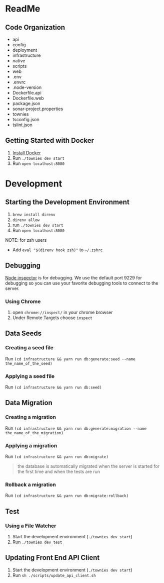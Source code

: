 # ReadMe

## Code Organization

* api
* config
* deployment
* infrastructure
* native
* scripts
* web
* .env
* .envrc
* .node-version
* Dockerfile.api
* Dockerfile.web
* package.json
* sonar-project.properties
* townies
* tsconfig.json
* tslint.json
## Getting Started with Docker

1.  [Install Docker](https://www.docker.com/products/overview)
2.  Run `./townies dev start`
3.  Run `open localhost:8080`

# Development

## Starting the Development Environment

1. `brew install direnv`
2. `direnv allow`
3. run `./townies dev start`
4. Run `open localhost:8080`

NOTE: for zsh users

* Add `eval "$(direnv hook zsh)"` to `~/.zshrc`

## Debugging

[Node inspector](https://nodejs.org/en/docs/inspector) is for debugging.  We use the default port 9229 for debugging so you can use your favorite debugging tools to connect to the server.

### Using Chrome

1. open `chrome://inspect/` in your chrome browser
2. Under Remote Targets choose `inspect`

## Data Seeds

### Creating a seed file

Run `(cd infrastructure && yarn run db:generate:seed --name the_name_of_the_seed)`

### Applying a seed file

Run `(cd infrastructure && yarn run db:seed)`

## Data Migration

### Creating a migration

Run `(cd infrastructure && yarn run db:generate:migration --name the_name_of_the_migration)`

### Applying a migration

Run `(cd infrastructure && yarn run db:migrate)`

> the database is automatically migrated when the server is started for the first time
> and when the tests are run

### Rollback a migration

Run `(cd infrastructure && yarn run db:migrate:rollback)`

## Test

### Using a File Watcher

1. Start the development environment (`./townies dev start`)
2. Run `./townies dev test`

## Updating Front End API Client

1. Start the development environment (`./townies dev start`)
2. Run `sh ./scripts/update_api_client.sh`
